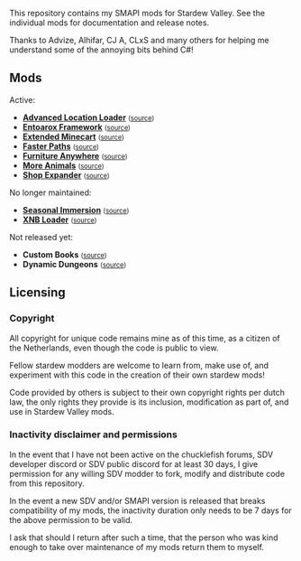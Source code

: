 This repository contains my SMAPI mods for Stardew Valley. See the individual mods for
documentation and release notes.

Thanks to Advize, Alhifar, CJ A, CLxS and many others for helping me understand some of the
annoying bits behind C#!

## Mods
Active:
* **[Advanced Location Loader](https://www.nexusmods.com/stardewvalley/mods/2270)** <small>([source](AdvancedLocationLoader))</small>
* **[Entoarox Framework](https://www.nexusmods.com/stardewvalley/mods/2269)** <small>([source](Framework))</small>
* **[Extended Minecart](https://www.nexusmods.com/stardewvalley/mods/2271)** <small>([source](ExtendedMinecart))</small>
* **[Faster Paths](https://www.nexusmods.com/stardewvalley/mods/2277)** <small>([source](FasterPaths))</small>
* **[Furniture Anywhere](https://www.nexusmods.com/stardewvalley/mods/2276)** <small>([source](FurnitureAnywhere))</small>
* **[More Animals](https://www.nexusmods.com/stardewvalley/mods/2274)** <small>([source](MorePets))</small>
* **[Shop Expander](https://www.nexusmods.com/stardewvalley/mods/2278)** <small>([source](ShopExpander))</small>

No longer maintained:
* **[Seasonal Immersion](https://www.nexusmods.com/stardewvalley/mods/2273)** <small>([source](SeasonalImmersion))</small>
* **[XNB Loader](https://www.nexusmods.com/stardewvalley/mods/2275)** <small>([source](XnbLoader))</small>

Not released yet:
* **Custom Books** <small>([source](CustomBooks))</small>
* **Dynamic Dungeons** <small>([source](DynamicDungeons))</small>

## Licensing
### Copyright
All copyright for unique code remains mine as of this time, as a citizen of the Netherlands, even
though the code is public to view.

Fellow stardew modders are welcome to learn from, make use of, and experiment with this code in the
creation of their own stardew mods!

Code provided by others is subject to their own copyright rights per dutch law, the only rights they
provide is its inclusion, modification as part of, and use in Stardew Valley mods.

### Inactivity disclaimer and permissions
In the event that I have not been active on the chucklefish forums, SDV developer discord or SDV
public discord for at least 30 days, I give permission for any willing SDV modder to fork, modify
and distribute code from this repository.

In the event a new SDV and/or SMAPI version is released that breaks compatibility of my mods, the
inactivity duration only needs to be 7 days for the above permission to be valid.

I ask that should I return after such a time, that the person who was kind enough to take over
maintenance of my mods return them to myself.
